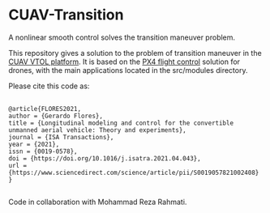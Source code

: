 # CUAV-Transition
A nonlinear smooth control solves the transition maneuver problem.

This repository gives a solution to the problem of transition maneuver in the <a href="https://www.sciencedirect.com/science/article/pii/S0019057821002408">CUAV VTOL platform</a>. It is based on the <a href="https://github.com/PX4/PX4-Autopilot">PX4 flight control</a> solution for drones, with the main applications located in the src/modules directory.

Please cite this code as:

<pre>
  <code>
@article{FLORES2021,
author = {Gerardo Flores},
title = {Longitudinal modeling and control for the convertible unmanned aerial vehicle: Theory and experiments},
journal = {ISA Transactions},
year = {2021},
issn = {0019-0578},
doi = {https://doi.org/10.1016/j.isatra.2021.04.043},
url = {https://www.sciencedirect.com/science/article/pii/S0019057821002408}
}
  </code>
</pre>

Code in collaboration with Mohammad Reza Rahmati.


